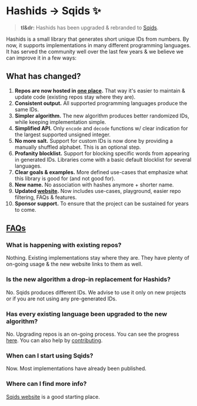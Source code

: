 # Hashids → Sqids ✨

> **tl&dr:** Hashids has been upgraded & rebranded to [Sqids](https://sqids.org/).

Hashids is a small library that generates short unique IDs from numbers. By now, it supports implementations in many different programming languages. It has served the community well over the last few years & we believe we can improve it in a few ways:

## What has changed?

1. **Repos are now hosted in [one place](https://github.com/orgs/sqids/repositories).** That way it's easier to maintain & update code (existing repos stay where they are).
1. **Consistent output.** All supported programming languages produce the same IDs.
1. **Simpler algorithm.** The new algorithm produces better randomized IDs, while keeping implementation simple.
1. **Simplified API.** Only `encode` and `decode` functions w/ clear indication for the largest supported unsigned integer.
1. **No more salt.** Support for custom IDs is now done by providing a manually shuffled alphabet. This is an optional step.
1. **Profanity blocklist.** Support for blocking specific words from appearing in generated IDs. Libraries come with a basic default blocklist for several languages.
1. **Clear goals & examples.** More defined use-cases that emphasize what this library is good for (and not good for).
1. **New name.** No association with hashes anymore + shorter name.
1. **Updated [website](https://sqids.org/).** Now includes use-cases, playground, easier repo filtering, FAQs & features.
1. **Sponsor support.** To ensure that the project can be sustained for years to come.

## [FAQs](https://sqids.org/faq#hashids)

### What is happening with existing repos?

Nothing. Existing implementations stay where they are. They have plenty of on-going usage & the new website links to them as well.

### Is the new algorithm a drop-in replacement for Hashids?

No. Sqids produces different IDs. We advise to use it only on new projects or if you are not using any pre-generated IDs.

### Has every existing language been upgraded to the new algorithm?

No. Upgrading repos is an on-going process. You can see the progress [here](https://github.com/orgs/sqids/repositories). You can also help by [contributing](https://sqids.org/faq#contribute).

### When can I start using Sqids?

Now. Most implementations have already been published.

### Where can I find more info?

[Sqids website](https://sqids.org/) is a good starting place.